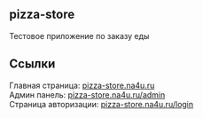 ## pizza-store
Тестовое приложение по заказу еды

## Ссылки
Главная страница: [pizza-store.na4u.ru](http://pizza-store.na4u.ru)  
Админ панель: [pizza-store.na4u.ru/admin](http://pizza-store.na4u.ru/admin)  
Страница авторизации: [pizza-store.na4u.ru/login](http://pizza-store.na4u.ru/login)  
